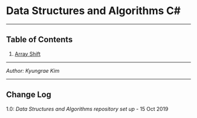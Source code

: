# Data Structures and Algorithms C\#
---

## Table of Contents
1. [Array Shift](https://github.com/jeremymaya/data-structures-and-algorithms-c-/tree/array-shift/challenges/ArrayShift)

---

*Author: Kyungrae Kim*

---

## Change Log
1.0: *Data Structures and Algorithms repository set up* - 15 Oct 2019